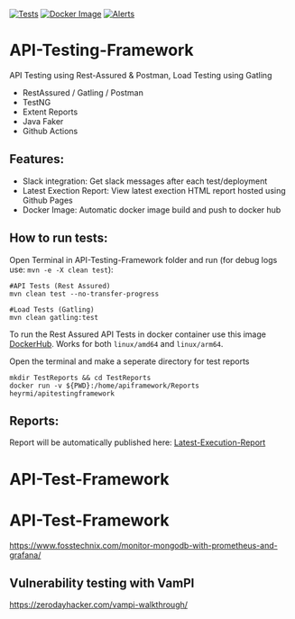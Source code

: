 [![Tests](https://github.com/heyrmi/API-Testing-Framework/actions/workflows/tests.yml/badge.svg?branch=master)](https://github.com/heyrmi/API-Testing-Framework/actions/workflows/tests.yml)
[![Docker Image](https://github.com/heyrmi/API-Testing-Framework/actions/workflows/builddockerimage.yml/badge.svg?branch=master)](https://github.com/heyrmi/API-Testing-Framework/actions/workflows/builddockerimage.yml)
[![Alerts](https://github.com/heyrmi/API-Testing-Framework/actions/workflows/alerts.yml/badge.svg?branch=master)](https://github.com/heyrmi/API-Testing-Framework/actions/workflows/alerts.yml)

# API-Testing-Framework

API Testing using Rest-Assured & Postman, Load Testing using Gatling

- RestAssured / Gatling / Postman
- TestNG
- Extent Reports
- Java Faker
- Github Actions

## Features:

- Slack integration: Get slack messages after each test/deployment
- Latest Exection Report: View latest exection HTML report hosted using Github Pages
- Docker Image: Automatic docker image build and push to docker hub

## How to run tests:

Open Terminal in API-Testing-Framework folder and run (for debug logs use: `mvn -e -X clean test`):

```
#API Tests (Rest Assured)
mvn clean test --no-transfer-progress

#Load Tests (Gatling)
mvn clean gatling:test
```

To run the Rest Assured API Tests in docker container use this image [DockerHub](https://hub.docker.com/r/heyrmi/apitestingframework).
Works for both `linux/amd64` and `linux/arm64`.

Open the terminal and make a seperate directory for test reports

```
mkdir TestReports && cd TestReports
docker run -v ${PWD}:/home/apiframework/Reports heyrmi/apitestingframework
```

## Reports:

Report will be automatically published here: [Latest-Execution-Report](https://heyrmi.github.io/API-Testing-Framework)
# API-Test-Framework
# API-Test-Framework

https://www.fosstechnix.com/monitor-mongodb-with-prometheus-and-grafana/
## Vulnerability testing with VamPI

https://zerodayhacker.com/vampi-walkthrough/

